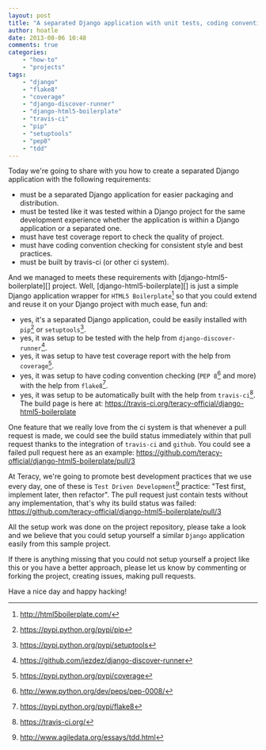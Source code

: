 ```yaml
---
layout: post
title: "A separated Django application with unit tests, coding convention checking and coverage report"
author: hoatle
date: 2013-08-06 10:48
comments: true
categories:
    - "how-to"
    - "projects"
tags:
    - "django"
    - "flake8"
    - "coverage"
    - "django-discover-runner"
    - "django-html5-boilerplate"
    - "travis-ci"
    - "pip"
    - "setuptools"
    - "pep8"
    - "tdd"
---
```


Today we're going to share with you how to create a separated Django application with the following
requirements:

- must be a separated Django application for easier packaging and distribution.
- must be tested like it was tested within a Django project for the same development experience
whether the application is within a Django application or a separated one.
- must have test coverage report to check the quality of project.
- must have coding convention checking for consistent style and best practices.
- must be built by travis-ci (or other ci system).

<!-- more -->

And we managed to meets these requirements with [django-html5-boilerplate][] project.
Well, [django-html5-boilerplate][] is just a simple Django application wrapper for
`HTML5 Boilerplate`[^9] so that you could extend and reuse it on your Django project with much ease,
fun and:

- yes, it's a separated Django application, could be easily installed with `pip`[^1] or
`setuptools`[^2].
- yes, it was setup to be tested with the help from `django-discover-runner`[^3].
- yes, it was setup to have test coverage report with the help from `coverage`[^4].
- yes, it was setup to have coding convention checking (`PEP 8`[^5] and more) with the help from
`flake8`[^6].
- yes, it was setup to be automatically built with the help from `travis-ci`[^7]. The build page
is here at: https://travis-ci.org/teracy-official/django-html5-boilerplate

One feature that we really love from the ci system is that whenever a pull request is made, we
could see the build status immediately within that pull request thanks to the integration of
`travis-ci` and `github`. You could see a failed pull request here as an example:
https://github.com/teracy-official/django-html5-boilerplate/pull/3

At Teracy, we're going to promote best development practices that we use every day, one of these is
`Test Driven Development`[^8] practice: "Test first, implement later, then refactor". The pull
request just contain tests without any implementation, that's why its build status was failed:
https://github.com/teracy-official/django-html5-boilerplate/pull/3

All the setup work was done on the project repository, please take a look and we believe that you
could setup yourself a similar `Django` application easily from this sample project.

If there is anything missing that you could not setup yourself a project like this or you have a
better approach, please let us know by commenting or forking the project, creating issues,
making pull requests.

Have a nice day and happy hacking!

[teracy-html5boilerplate]: https://github.com/teracy-official/django-html5-boilerplate
[^1]: https://pypi.python.org/pypi/pip
[^2]: https://pypi.python.org/pypi/setuptools
[^3]: https://github.com/jezdez/django-discover-runner
[^4]: https://pypi.python.org/pypi/coverage
[^5]: http://www.python.org/dev/peps/pep-0008/
[^6]: https://pypi.python.org/pypi/flake8
[^7]: https://travis-ci.org/
[^8]: http://www.agiledata.org/essays/tdd.html
[^9]: http://html5boilerplate.com/
